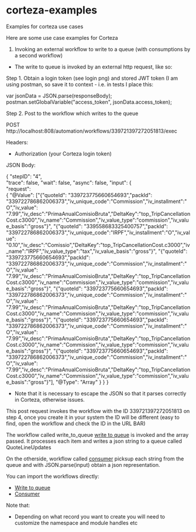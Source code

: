 # corteza-examples
Examples for corteza use cases


Here are some use case examples for Corteza

1. Invoking an external workflow to write to a queue (with consumptions by a second workflow)

* The write to queue is invoked by an external http request, like so:

Step 1. Obtain a login token (see login png) and stored JWT token (I am using postman, so save it to context - i.e. in tests I place this:

var jsonData = JSON.parse(responseBody);
postman.setGlobalVariable("access_token", jsonData.access_token);

Step 2. Post to the workflow which writes to the queue

POST http://localhost:808/automation/workflows/339721397272051813/exec

Headers:
- Authorization (your Corteza login token)

JSON Body:

{
  "stepID": "4",  
  "trace": false,
  "wait": false,
  "async": false,
  "input": {              
        "request":         
            { "@Value": ["{\"quoteId\": \"339723775660654693\",\"packId\": \"339722786862006373\",\"iv_unique_code\":\"Commission\",\"iv_installment\":\"O\",\"iv_value\": \"7.99\",\"iv_desc\":\"PrimaAnualComisioBruta\",\"DeltaKey\":\"top_TripCancellationCost.c3000\",\"iv_name\":\"Commission\",\"iv_value_type\":\"commission\",\"iv_value_basis\":\"gross\"}",
                "{\"quoteId\": \"339558683325400757\",\"packId\": \"339722786862006373\",\"iv_unique_code\":\"IRPF\",\"iv_installment\":\"O\",\"iv_value\": \"0.10\",\"iv_desc\":\"Comissio\",\"DeltaKey\":\"top_TripCancellationCost.c3000\",\"iv_name\":\"IRPF\",\"iv_value_type\":\"tax\",\"iv_value_basis\":\"gross\"}",
                "{\"quoteId\": \"339723775660654693\",\"packId\": \"339722786862006373\",\"iv_unique_code\":\"Commission\",\"iv_installment\":\"O\",\"iv_value\": \"7.99\",\"iv_desc\":\"PrimaAnualComisioBruta\",\"DeltaKey\":\"top_TripCancellationCost.c3000\",\"iv_name\":\"Commission\",\"iv_value_type\":\"commission\",\"iv_value_basis\":\"gross\"}",
                "{\"quoteId\": \"339723775660654693\",\"packId\": \"339722786862006373\",\"iv_unique_code\":\"Commission\",\"iv_installment\":\"O\",\"iv_value\": \"7.99\",\"iv_desc\":\"PrimaAnualComisioBruta\",\"DeltaKey\":\"top_TripCancellationCost.c3000\",\"iv_name\":\"Commission\",\"iv_value_type\":\"commission\",\"iv_value_basis\":\"gross\"}",
                "{\"quoteId\": \"339723775660654693\",\"packId\": \"339722786862006373\",\"iv_unique_code\":\"Commission\",\"iv_installment\":\"O\",\"iv_value\": \"7.99\",\"iv_desc\":\"PrimaAnualComisioBruta\",\"DeltaKey\":\"top_TripCancellationCost.c3000\",\"iv_name\":\"Commission\",\"iv_value_type\":\"commission\",\"iv_value_basis\":\"gross\"}",
                "{\"quoteId\": \"339723775660654693\",\"packId\": \"339722786862006373\",\"iv_unique_code\":\"Commission\",\"iv_installment\":\"O\",\"iv_value\": \"7.99\",\"iv_desc\":\"PrimaAnualComisioBruta\",\"DeltaKey\":\"top_TripCancellationCost.c3000\",\"iv_name\":\"Commission\",\"iv_value_type\":\"commission\",\"iv_value_basis\":\"gross\"}"],
              "@Type": "Array"
            }
    }
}


* Note that it is necessary to escape the JSON so that it parses correctly in Corteza, otherwise issues.

This post request invokes the workflow with the ID 339721397272051813 on step 4, once you create it in your system the ID will be different (easy to find, open the workflow and check the ID in the URL BAR)

The workflow called write_to_queue [write to queue](write_to_queue.png) is invoked and the array passed. It processes each item and writes a json string to a queue called QuoteLineUpdates

On the otherside, workflow called [consumer](consumer.png) picksup each string from the queue and with JSON.parse(input) obtain a json representation.

You can import the workflows directly:
* [Write to queue](https://github.com/mperestrelo/corteza-examples/blob/main/WriteToQueue.json)
* [Consumer](https://github.com/mperestrelo/corteza-examples/blob/main/Consumer.json)



Note that:
* Depending on what record you want to create you will need to customize the namespace and module handles etc

